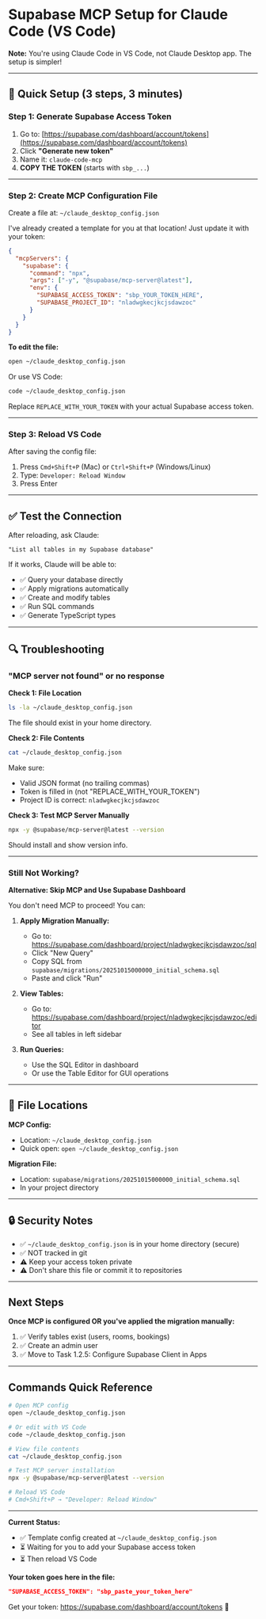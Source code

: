 # Supabase MCP Setup for Claude Code (VS Code)

**Note:** You're using Claude Code in VS Code, not Claude Desktop app. The setup is simpler!

---

## 🎯 Quick Setup (3 steps, 3 minutes)

### Step 1: Generate Supabase Access Token

1. Go to: [https://supabase.com/dashboard/account/tokens](https://supabase.com/dashboard/account/tokens)
2. Click **"Generate new token"**
3. Name it: `claude-code-mcp`
4. **COPY THE TOKEN** (starts with `sbp_...`)

---

### Step 2: Create MCP Configuration File

Create a file at: `~/claude_desktop_config.json`

I've already created a template for you at that location! Just update it with your token:

```json
{
  "mcpServers": {
    "supabase": {
      "command": "npx",
      "args": ["-y", "@supabase/mcp-server@latest"],
      "env": {
        "SUPABASE_ACCESS_TOKEN": "sbp_YOUR_TOKEN_HERE",
        "SUPABASE_PROJECT_ID": "nladwgkecjkcjsdawzoc"
      }
    }
  }
}
```

**To edit the file:**
```bash
open ~/claude_desktop_config.json
```

Or use VS Code:
```bash
code ~/claude_desktop_config.json
```

Replace `REPLACE_WITH_YOUR_TOKEN` with your actual Supabase access token.

---

### Step 3: Reload VS Code

After saving the config file:
1. Press `Cmd+Shift+P` (Mac) or `Ctrl+Shift+P` (Windows/Linux)
2. Type: `Developer: Reload Window`
3. Press Enter

---

## ✅ Test the Connection

After reloading, ask Claude:

```
"List all tables in my Supabase database"
```

If it works, Claude will be able to:
- ✅ Query your database directly
- ✅ Apply migrations automatically
- ✅ Create and modify tables
- ✅ Run SQL commands
- ✅ Generate TypeScript types

---

## 🔍 Troubleshooting

### "MCP server not found" or no response

**Check 1: File Location**
```bash
ls -la ~/claude_desktop_config.json
```
The file should exist in your home directory.

**Check 2: File Contents**
```bash
cat ~/claude_desktop_config.json
```
Make sure:
- Valid JSON format (no trailing commas)
- Token is filled in (not "REPLACE_WITH_YOUR_TOKEN")
- Project ID is correct: `nladwgkecjkcjsdawzoc`

**Check 3: Test MCP Server Manually**
```bash
npx -y @supabase/mcp-server@latest --version
```
Should install and show version info.

---

### Still Not Working?

**Alternative: Skip MCP and Use Supabase Dashboard**

You don't need MCP to proceed! You can:

1. **Apply Migration Manually:**
   - Go to: https://supabase.com/dashboard/project/nladwgkecjkcjsdawzoc/sql
   - Click "New Query"
   - Copy SQL from `supabase/migrations/20251015000000_initial_schema.sql`
   - Paste and click "Run"

2. **View Tables:**
   - Go to: https://supabase.com/dashboard/project/nladwgkecjkcjsdawzoc/editor
   - See all tables in left sidebar

3. **Run Queries:**
   - Use the SQL Editor in dashboard
   - Or use the Table Editor for GUI operations

---

## 📍 File Locations

**MCP Config:**
- Location: `~/claude_desktop_config.json`
- Quick open: `open ~/claude_desktop_config.json`

**Migration File:**
- Location: `supabase/migrations/20251015000000_initial_schema.sql`
- In your project directory

---

## 🔒 Security Notes

- ✅ `~/claude_desktop_config.json` is in your home directory (secure)
- ✅ NOT tracked in git
- ⚠️ Keep your access token private
- ⚠️ Don't share this file or commit it to repositories

---

## Next Steps

**Once MCP is configured OR you've applied the migration manually:**

1. ✅ Verify tables exist (users, rooms, bookings)
2. ✅ Create an admin user
3. ✅ Move to Task 1.2.5: Configure Supabase Client in Apps

---

## Commands Quick Reference

```bash
# Open MCP config
open ~/claude_desktop_config.json

# Or edit with VS Code
code ~/claude_desktop_config.json

# View file contents
cat ~/claude_desktop_config.json

# Test MCP server installation
npx -y @supabase/mcp-server@latest --version

# Reload VS Code
# Cmd+Shift+P → "Developer: Reload Window"
```

---

**Current Status:**
- ✅ Template config created at `~/claude_desktop_config.json`
- ⏳ Waiting for you to add your Supabase access token
- ⏳ Then reload VS Code

**Your token goes here in the file:**
```json
"SUPABASE_ACCESS_TOKEN": "sbp_paste_your_token_here"
```

Get your token: https://supabase.com/dashboard/account/tokens 🚀
